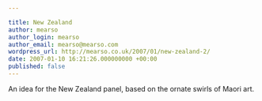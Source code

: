 ```yaml
---

title: New Zealand
author: mearso
author_login: mearso
author_email: mearso@mearso.com
wordpress_url: http://mearso.co.uk/2007/01/new-zealand-2/
date: 2007-01-10 16:21:26.000000000 +00:00
published: false
---
```

An idea for the New Zealand panel, based on the ornate swirls of Maori art.
